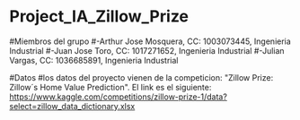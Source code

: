 # Project_IA_Zillow_Prize
#Miembros del grupo 
#-Arthur Jose Mosquera, CC: 1003073445, Ingenieria Industrial
#-Juan Jose Toro, CC: 1017271652, Ingenieria Industrial
#-Julian Vargas, CC: 1036685891, Ingenieria Industrial

#Datos 
#los datos del proyecto vienen de la competicion: "Zillow Prize: Zillow´s Home Value Prediction". El link es el siguiente: https://www.kaggle.com/competitions/zillow-prize-1/data?select=zillow_data_dictionary.xlsx




